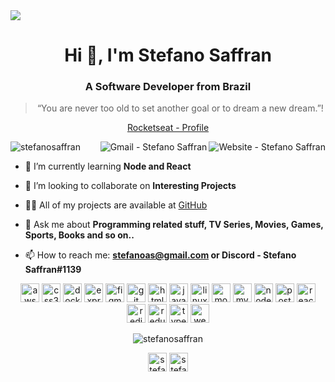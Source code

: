 <img width="auto" src="https://res.cloudinary.com/stefanosaffran/image/upload/v1596557625/ru5sj2goboqrtxl5d8m1.png">

<h1 align="center">Hi 👋, I'm Stefano Saffran</h1>
<h3 align="center">A Software Developer from Brazil</h3>

<blockquote align="center">“You are never too old to set another goal or to dream a new dream.”!</blockquote>

<div align="center">

[Rocketseat - Profile](https://app.rocketseat.com.br/me/stefanosaffran)
</div>

<a href="https://stefanosaffran.com" target="_blank" >
  <img align="right" alt="Website - Stefano Saffran" src="https://img.shields.io/badge/-Website-222?style=flat-square&link=https://stefanosaffran.com">
</a>

<a href="mailto:stefanoas@gmail.com" target="_blank" >
  <img align="right" alt="Gmail - Stefano Saffran" src="https://img.shields.io/badge/-Gmail-c14438?style=flat-square&logo=Gmail&logoColor=white&link=mailto:stefanoas@gmail.com&longCache=true">
</a>

 <img src="https://komarev.com/ghpvc/?username=stefanosaffran" alt="stefanosaffran" /> </p>

- 🌱 I’m currently learning **Node and React**

- 👯 I’m looking to collaborate on **Interesting Projects**

- 👨‍💻 All of my projects are available at [GitHub](https://github.com/StefanoSaffran)

- 💬 Ask me about **Programming related stuff, TV Series, Movies, Games, Sports, Books and so on..**

- 📫 How to reach me: **stefanoas@gmail.com or Discord - Stefano Saffran#1139**

<p align="center"><img src="https://devicons.github.io/devicon/devicon.git/icons/amazonwebservices/amazonwebservices-original-wordmark.svg" alt="aws" width="30" height="30"/> <img src="https://devicons.github.io/devicon/devicon.git/icons/css3/css3-original-wordmark.svg" alt="css3" width="30" height="30"/> <img src="https://devicons.github.io/devicon/devicon.git/icons/docker/docker-original-wordmark.svg" alt="docker" width="30" height="30"/> <img src="https://devicons.github.io/devicon/devicon.git/icons/express/express-original-wordmark.svg" alt="express" width="30" height="30"/> <img src="https://www.vectorlogo.zone/logos/figma/figma-icon.svg" alt="figma" width="30" height="30"/> <img src="https://www.vectorlogo.zone/logos/git-scm/git-scm-icon.svg" alt="git" width="30" height="30"/> <img src="https://devicons.github.io/devicon/devicon.git/icons/html5/html5-original-wordmark.svg" alt="html5" width="30" height="30"/> <img src="https://devicons.github.io/devicon/devicon.git/icons/javascript/javascript-original.svg" alt="javascript" width="30" height="30"/> <img src="https://devicons.github.io/devicon/devicon.git/icons/linux/linux-original.svg" alt="linux" width="30" height="30"/> <img src="https://devicons.github.io/devicon/devicon.git/icons/mongodb/mongodb-original-wordmark.svg" alt="mongodb" width="30" height="30"/> <img src="https://devicons.github.io/devicon/devicon.git/icons/mysql/mysql-original-wordmark.svg" alt="mysql" width="30" height="30"/> <img src="https://devicons.github.io/devicon/devicon.git/icons/nodejs/nodejs-original-wordmark.svg" alt="nodejs" width="30" height="30"/> <img src="https://devicons.github.io/devicon/devicon.git/icons/postgresql/postgresql-original-wordmark.svg" alt="postgresql" width="30" height="30"/> <img src="https://devicons.github.io/devicon/devicon.git/icons/react/react-original-wordmark.svg" alt="react" width="30" height="30"/> <img src="https://devicons.github.io/devicon/devicon.git/icons/redis/redis-original-wordmark.svg" alt="redis" width="30" height="30"/> <img src="https://devicons.github.io/devicon/devicon.git/icons/redux/redux-original.svg" alt="redux" width="30" height="30"/> <img src="https://devicons.github.io/devicon/devicon.git/icons/typescript/typescript-original.svg" alt="typescript" width="30" height="30"/> <img src="https://devicons.github.io/devicon/devicon.git/icons/webpack/webpack-original.svg" alt="webpack" width="30" height="30"/>
</p>

<p align="center">
<img align="center" src="https://github-readme-stats.vercel.app/api?username=stefanosaffran&show_icons=true" alt="stefanosaffran" />
</p>

<p align="center">
<a href="https://twitter.com/stefanosaffran" target="blank"><img align="center" src="https://cdn.jsdelivr.net/npm/simple-icons@3.0.1/icons/twitter.svg" alt="stefanosaffran" height="30" width="30" /></a>
<a href="https://linkedin.com/in/stefanosaffran" target="blank"><img align="center" src="https://cdn.jsdelivr.net/npm/simple-icons@3.0.1/icons/linkedin.svg" alt="stefanosaffran" height="30" width="30" /></a>
</p>

<!--
[![forthebadge](https://forthebadge.com/images/badges/winter-is-coming.svg)](https://forthebadge.com)

<!--
**StefanoSaffran/StefanoSaffran** is a ✨ _special_ ✨ repository because its `README.md` (this file) appears on your GitHub profile.

 <a href="https://app.rocketseat.com.br/me/stefanosaffran" target="_blank" >
    <img alt="Perfil Rocketseat - Stefano Saffran" src="  https://img.shields.io/badge/-StefanoSaffran-%239466FF?style=for-the-badge&logo=data:image/png;base64,iVBORw0KGgoAAAANSUhEUgAAABAAAAAQCAMAAAAoLQ9TAAAALVBMVEVHcExxWsF0XMJzXMJxWcFsUsD///9jRrzY0u6Xh9Gsn9n39fyMecy0qd2bjNJWBT0WAAAABHRSTlMA2Do606wF2QAAAGlJREFUGJVdj1cWwCAIBLEsRU3uf9xobDH8+GZwUYi8i6ucJwrxKE+7D0G9Q4vlYqtmCSjndr4CgCgzlyFgfKfKCVO0LrPKjmiqMxGXkJwNnXskqWG+1oSM+BSwD8f29YLNjvx/OQrn+g99oQSoNmt3PgAAAABJRU5ErkJggg==">
  </a>